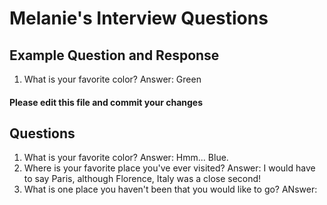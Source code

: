 # Melanie's Interview Questions


## Example Question and Response
1. What is your favorite color?
Answer: Green

#### Please edit this file and commit your changes

## Questions
1. What is your favorite color?
Answer: Hmm... Blue.
2. Where is your favorite place you've ever visited?
Answer: I would have to say Paris, although Florence, Italy was a close second!
3. What is one place you haven't been that you would like to go?
ANswer:
